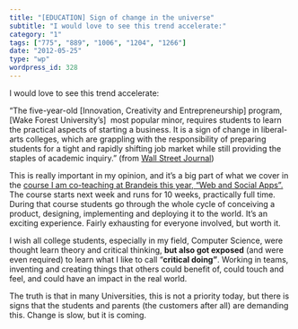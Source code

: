 ```yaml
---
title: "[EDUCATION] Sign of change in the universe"
subtitle: "I would love to see this trend accelerate:"
category: "1"
tags: ["775", "889", "1006", "1204", "1266"]
date: "2012-05-25"
type: "wp"
wordpress_id: 328
---
```

I would love to see this trend accelerate:

> 
“The five-year-old [Innovation, Creativity and Entrepreneurship] program, [Wake Forest University’s]  most popular minor, requires students to learn the practical aspects of starting a business. It is a sign of change in liberal-arts colleges, which are grappling with the responsibility of preparing students for a tight and rapidly shifting job market while still providing the staples of academic inquiry.” (from [Wall Street Journal](http://online.wsj.com/article/SB10001424052702303448404577410592488795980.html?mod=rss_most_emailed_week&utm_source=feedburner&utm_medium=feed&utm_campaign=Feed%3A+wsj%2Fxml%2Frss%2F3_7253+%28WSJ.com%3A+Most+Emailed+Week%29&utm_content=My+Yahoo))

This is really important in my opinion, and it’s a big part of what we cover in the [course I am co-teaching at Brandeis this year, “Web and Social Apps”.](https://sites.google.com/site/jbs2012cosiwebsocial/) The course starts next week and runs for 10 weeks, practically full time. During that course students go through the whole cycle of conceiving a product, designing, implementing and deploying it to the world. It’s an exciting experience. Fairly exhausting for everyone involved, but worth it.

I wish all college students, especially in my field, Computer Science, were thought learn theory and critical thinking, **but also got exposed** (and were even required) to learn what I like to call “**critical doing”**. Working in teams, inventing and creating things that others could benefit of, could touch and feel, and could have an impact in the real world. 

The truth is that in many Universities, this is not a priority today, but there is signs that the students and parents (the customers after all) are demanding this. Change is slow, but it is coming.